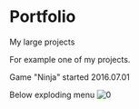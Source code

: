 # Portfolio
My large projects

For example one of my projects.

Game "Ninja" started 2016.07.01

Below exploding menu
![0](https://cloud.githubusercontent.com/assets/19840443/16836363/7b162230-49bd-11e6-9b44-11dc6f8f2a73.png)

